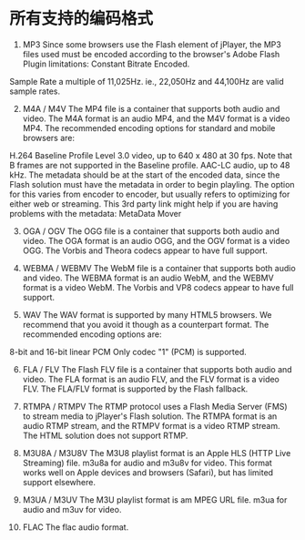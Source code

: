 # 所有支持的编码格式

1. MP3
Since some browsers use the Flash element of jPlayer, the MP3 files used must be encoded according to the browser's Adobe Flash Plugin limitations:
Constant Bitrate Encoded.

Sample Rate a multiple of 11,025Hz. ie., 22,050Hz and 44,100Hz are valid sample rates.

2. M4A / M4V
The MP4 file is a container that supports both audio and video. The M4A format is an audio MP4, and the M4V format is a video MP4. The recommended encoding options for standard and mobile browsers are:

H.264 Baseline Profile Level 3.0 video, up to 640 x 480 at 30 fps. Note that B frames are not supported in the Baseline profile.
AAC-LC audio, up to 48 kHz.
The metadata should be at the start of the encoded data, since the Flash solution must have the metadata in order to begin playling. The option for this varies from encoder to encoder, but usually refers to optimizing for either web or streaming. This 3rd party link might help if you are having problems with the metadata: MetaData Mover

3. OGA / OGV
The OGG file is a container that supports both audio and video. The OGA format is an audio OGG, and the OGV format is a video OGG. The Vorbis and Theora codecs appear to have full support.

4. WEBMA / WEBMV
The WebM file is a container that supports both audio and video. The WEBMA format is an audio WebM, and the WEBMV format is a video WebM. The Vorbis and VP8 codecs appear to have full support.

5. WAV
The WAV format is supported by many HTML5 browsers. We recommend that you avoid it though as a counterpart format. The recommended encoding options are:

8-bit and 16-bit linear PCM
Only codec "1" (PCM) is supported.

6. FLA / FLV
The Flash FLV file is a container that supports both audio and video. The FLA format is an audio FLV, and the FLV format is a video FLV. The FLA/FLV format is supported by the Flash fallback.

7. RTMPA / RTMPV
The RTMP protocol uses a Flash Media Server (FMS) to stream media to jPlayer's Flash solution. The RTMPA format is an audio RTMP stream, and the RTMPV format is a video RTMP stream. The HTML solution does not support RTMP.

8. M3U8A / M3U8V
The M3U8 playlist format is an Apple HLS (HTTP Live Streaming) file. m3u8a for audio and m3u8v for video. This format works well on Apple devices and browsers (Safari), but has limited support elsewhere.

9. M3UA / M3UV
The M3U playlist format is am MPEG URL file. m3ua for audio and m3uv for video.

10. FLAC
The flac audio format.